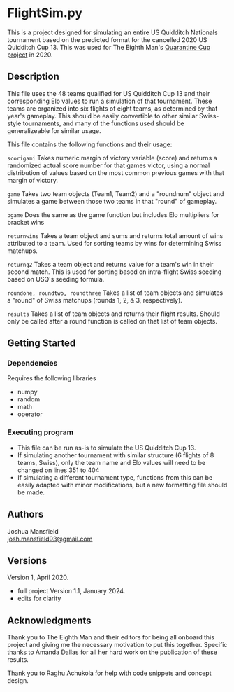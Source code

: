 # FlightSim.py

This is a project designed for simulating an entire US Quidditch Nationals tournament based on the predicted format for the cancelled 2020 US Quidditch Cup 13. This was used for The Eighth Man's [Quarantine Cup project](http://www.eighthman.com/2020/03/24/the-nationals-that-wasnt/) in 2020.

## Description

This file uses the 48 teams qualified for US Quidditch Cup 13 and their corresponding Elo values to run a simulation of that tournament. These teams are organized into six flights of eight teams, as determined by that year's gameplay. This should be easily convertible to other similar Swiss-style tournaments, and many of the functions used should be generalizeable for similar usage.

This file contains the following functions and their usage:

```scorigami```
Takes numeric margin of victory variable (score) and returns a randomized actual score number for that games victor, using a normal distribution of values based on the most common previous games with that margin of victory.

```game```
Takes two team objects (Team1, Team2) and a "roundnum" object and simulates a game between those two teams in that "round" of gameplay.

```bgame```
Does the same as the game function but includes Elo multipliers for bracket wins

```returnwins```
Takes a team object and sums and returns total amount of wins attributed to a team. Used for sorting teams by wins for determining Swiss matchups.

```returng2```
Takes a team object and returns value for a team's win in their second match. This is used for sorting based on intra-flight Swiss seeding based on USQ's seeding formula.

```roundone, roundtwo, roundthree```
Takes a list of team objects and simulates a "round" of Swiss matchups (rounds 1, 2, & 3, respectively).

```results```
Takes a list of team objects and returns their flight results. Should only be called after a round function is called on that list of team objects.


## Getting Started

### Dependencies

Requires the following libraries
* numpy
* random
* math
* operator

### Executing program

* This file can be run as-is to simulate the US Quidditch Cup 13.
* If simulating another tournament with similar structure (6 flights of 8 teams, Swiss), only the team name and Elo values will need to be changed on lines 351 to 404
* If simulating a different tournament type, functions from this can be easily adapted with minor modifications, but a new formatting file should be made.

## Authors

Joshua Mansfield<br />
josh.mansfield93@gmail.com

## Versions

Version 1, April 2020.
* full project
Version 1.1, January 2024.
* edits for clarity

## Acknowledgments

Thank you to The Eighth Man and their editors for being all onboard this project and giving me the necessary motivation to put this together. Specific thanks to Amanda Dallas for all her hard work on the publication of these results.

Thank you to Raghu Achukola for help with code snippets and concept design.